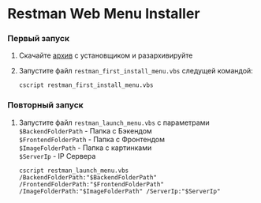 # Restman Web Menu Installer

### Первый запуск

1. Скачайте [архив](https://github.com/SherzodAli/restman_menu_installer/archive/refs/heads/main.zip) с установщиком и разархивируйте
2. Запустите файл `restman_first_install_menu.vbs` следущей командой:

   ```shell
   cscript restman_first_install_menu.vbs
   ```

### Повторный запуск

1. Запустите файл `restman_launch_menu.vbs` с параметрами  
`$BackendFolderPath` - Папка с Бэкендом  
`$FrontendFolderPath` - Папка с Фронтендом  
`$ImageFolderPath` - Папка с картинками  
`$ServerIp` - IP Сервера  

   ```shell
   cscript restman_launch_menu.vbs /BackendFolderPath:"$BackendFolderPath" /FrontendFolderPath:"$FrontendFolderPath" /ImageFolderPath:"$ImageFolderPath" /ServerIp:"$ServerIp" 
   ```
